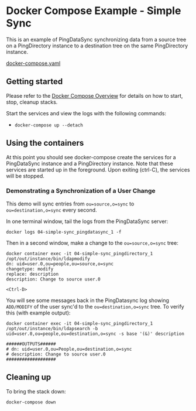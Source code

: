 # Docker Compose Example - Simple Sync
This is an example of PingDataSync synchronizing data from a source tree
on a PingDirectory instance to a destination tree on the same PingDirectory
instance.

[docker-compose.yaml](https://raw.githubusercontent.com/pingidentity/pingidentity-devops-getting-started/master/11-docker-compose/04-simple-sync/docker-compose.yaml)

## Getting started
Please refer to the [Docker Compose Overview](../README.md) for details on how to 
start, stop, cleanup stacks.

Start the services and view the logs with the following commands:

* `docker-compose up --detach`

## Using the containers
At this point you should see docker-compose create the services for a PingDataSync
instance and a PingDirectory instance. Note that these services are started up in the foreground.  Upon exiting (ctrl-C), the services will be stopped.

### Demonstrating a Synchronization of a User Change
This demo will sync entries from `ou=source,o=sync` to 
`ou=destination,o=sync` every second.

In one terminal window, tail the logs from the PingDataSync server:

`docker logs 04-simple-sync_pingdatasync_1 -f`

Then in a second window, make a change to the `ou=source,o=sync` tree:

```
docker container exec -it 04-simple-sync_pingdirectory_1 /opt/out/instance/bin/ldapmodify
dn: uid=user.0,ou=people,ou=source,o=sync
changetype: modify
replace: description
description: Change to source user.0

<Ctrl-D>
```

You will see some messages back in the PingDatasync log showing `ADD/MODIFY`
of the user sync'd to the `ou=destination,o=sync` tree.  To 
verify this (with example output):

```
docker container exec -it 04-simple-sync_pingdirectory_1 /opt/out/instance/bin/ldapsearch -b uid=user.0,ou=people,ou=destination,o=sync -s base '(&)' description

######OUTPUTS######
# dn: uid=user.0,ou=People,ou=destination,o=sync
# description: Change to source user.0
###################
```


## Cleaning up
To bring the stack down:

`docker-compose down`
